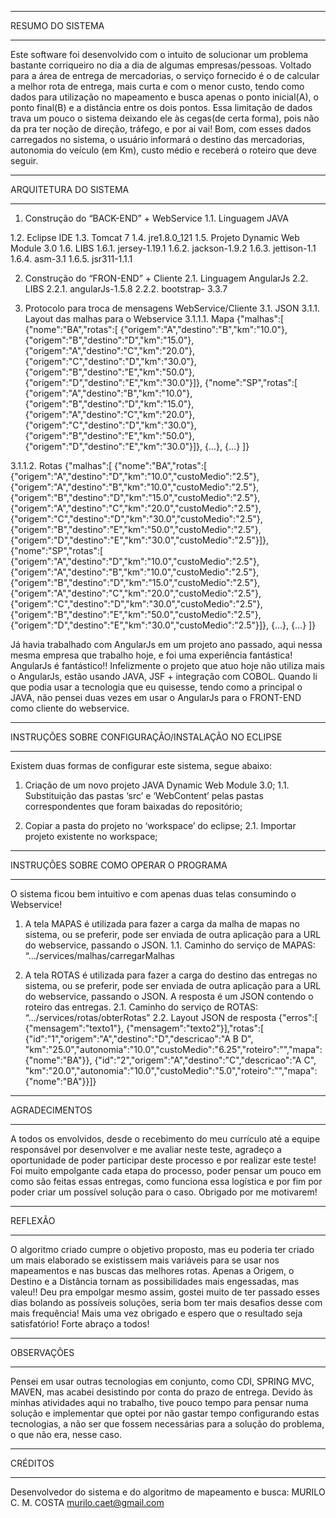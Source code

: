 ***********************
RESUMO DO SISTEMA
***********************
Este software foi desenvolvido com o intuito de solucionar um problema bastante corriqueiro no dia a dia de algumas empresas/pessoas. 
Voltado para a área de entrega de mercadorias, o serviço fornecido é o de calcular a melhor rota de entrega, mais curta e com o menor 
custo, tendo como dados para utilização no mapeamento e busca apenas o ponto inicial(A), o ponto final(B) e a distância entre os dois 
pontos. Essa limitação de dados trava um pouco o sistema deixando ele às cegas(de certa forma), pois não da pra ter noção de direção, 
tráfego, e por ai vai! Bom, com esses dados carregados no sistema, o usuário informará o destino das mercadorias, autonomia do 
veículo (em Km), custo médio e receberá o roteiro que deve seguir. 



***********************
ARQUITETURA DO SISTEMA
***********************
1.	Construção do “BACK-END” + WebService
1.1.	Linguagem JAVA

1.2.	Eclipse IDE
1.3.	Tomcat 7
1.4.	jre1.8.0_121
1.5.	Projeto Dynamic Web Module 3.0
1.6.	LIBS
1.6.1.	jersey-1.19.1
1.6.2.	jackson-1.9.2
1.6.3.	jettison-1.1
1.6.4.	asm-3.1
1.6.5.	jsr311-1.1.1

2.	Construção do “FRON-END” + Cliente
2.1.	Linguagem AngularJs
2.2.	LIBS
2.2.1.	angularJs-1.5.8
2.2.2.	bootstrap- 3.3.7

3.	Protocolo para troca de mensagens WebService/Cliente
3.1.	JSON
3.1.1.	Layout das malhas para o Webservice
3.1.1.1.	Mapa
				{"malhas":[
				{"nome":"BA","rotas":[
				{"origem":"A","destino":"B","km":"10.0"},
				{"origem":"B","destino":"D","km":"15.0"}, 
				{"origem":"A","destino":"C","km":"20.0"},
				{"origem":"C","destino":"D","km":"30.0"}, 
				{"origem":"B","destino":"E","km":"50.0"}, 
				{"origem":"D","destino":"E","km":"30.0"}]},
				{"nome":"SP","rotas":[
				{"origem":"A","destino":"B","km":"10.0"},
				{"origem":"B","destino":"D","km":"15.0"}, 
				{"origem":"A","destino":"C","km":"20.0"},
				{"origem":"C","destino":"D","km":"30.0"}, 
				{"origem":"B","destino":"E","km":"50.0"}, 
				{"origem":"D","destino":"E","km":"30.0"}]},
				{...},
				{...}
				]}

3.1.1.2.	Rotas
				{"malhas":[
				{"nome":"BA","rotas":[
				{"origem":"A","destino":"D","km":"10.0","custoMedio":"2.5"},
				{"origem":"A","destino":"B","km":"10.0","custoMedio":"2.5"},
				{"origem":"B","destino":"D","km":"15.0","custoMedio":"2.5"}, 
				{"origem":"A","destino":"C","km":"20.0","custoMedio":"2.5"},
				{"origem":"C","destino":"D","km":"30.0","custoMedio":"2.5"}, 
				{"origem":"B","destino":"E","km":"50.0","custoMedio":"2.5"}, 
				{"origem":"D","destino":"E","km":"30.0","custoMedio":"2.5"}]},
				{"nome":"SP","rotas":[
				{"origem":"A","destino":"D","km":"10.0","custoMedio":"2.5"},
				{"origem":"A","destino":"B","km":"10.0","custoMedio":"2.5"},
				{"origem":"B","destino":"D","km":"15.0","custoMedio":"2.5"}, 
				{"origem":"A","destino":"C","km":"20.0","custoMedio":"2.5"},
				{"origem":"C","destino":"D","km":"30.0","custoMedio":"2.5"}, 
				{"origem":"B","destino":"E","km":"50.0","custoMedio":"2.5"}, 
				{"origem":"D","destino":"E","km":"30.0","custoMedio":"2.5"}]},
				{...},
				{...}
				]}


Já havia trabalhado com AngularJs em um projeto ano passado, aqui nessa mesma empresa que trabalho hoje, e foi uma experiência 
fantástica! AngularJs é fantástico!!  Infelizmente o projeto que atuo hoje não utiliza mais o AngularJs, estão usando 
JAVA, JSF + integração com COBOL. Quando li que podia usar a tecnologia que eu quisesse, tendo como a principal o JAVA, não pensei 
duas vezes em usar o AngularJs para o FRONT-END como cliente do webservice. 


****************************************************
INSTRUÇÕES SOBRE CONFIGURAÇÃO/INSTALAÇÃO NO ECLIPSE
****************************************************
Existem duas formas de configurar este sistema, segue abaixo:

1.	Criação de um novo projeto JAVA Dynamic Web Module 3.0;
1.1.	Substituição das pastas ‘src’ e ‘WebContent’ pelas pastas correspondentes que foram baixadas do repositório;

2.	Copiar a pasta do projeto no ‘workspace’ do eclipse;
2.1.	Importar projeto existente no workspace;



****************************************
INSTRUÇÕES SOBRE COMO OPERAR O PROGRAMA
****************************************
O sistema ficou bem intuitivo e com apenas duas telas consumindo o Webservice!
1.	A tela MAPAS é utilizada para fazer a carga da malha de mapas no sistema, ou se preferir, pode ser enviada de outra aplicação para 
    a URL do webservice, passando o JSON.
1.1.	Caminho do serviço de MAPAS: “.../services/malhas/carregarMalhas

2.	A tela ROTAS é utilizada para fazer a carga do destino das entregas no sistema, ou se preferir, pode ser enviada de outra aplicação 
    para a URL do webservice, passando o JSON. A resposta é um JSON contendo o roteiro das entregas.
2.1.	Caminho do serviço de ROTAS: “.../services/rotas/obterRotas”
2.2.	Layout JSON de resposta
				{"erros":[
				{"mensagem":"texto1"},
				{"mensagem":"texto2"}],"rotas":[
				{"id":"1","origem":"A","destino":"D","descricao":"A B D", "km":"25.0","autonomia":"10.0","custoMedio":"6.25","roteiro":"","mapa":{"nome":"BA"}},
				{"id":"2","origem":"A","destino":"C","descricao":"A C", "km":"20.0","autonomia":"10.0","custoMedio":"5.0","roteiro":"","mapa":{"nome":"BA"}}]}



***********************
AGRADECIMENTOS
***********************
A todos os envolvidos, desde o recebimento do meu currículo até a equipe responsável por desenvolver e me avaliar neste teste, agradeço 
a oportunidade de poder participar deste processo e por realizar este teste! Foi muito empolgante cada etapa do processo, poder pensar 
um pouco em como são feitas essas entregas, como funciona essa logística e por fim por poder criar um possível solução para o caso. 
Obrigado por me motivarem!



***********************
REFLEXÃO
***********************
O algoritmo criado cumpre o objetivo proposto, mas eu poderia ter criado um mais elaborado se existissem mais variáveis para se usar nos 
mapeamentos e nas buscas das melhores rotas. Apenas a Origem, o Destino e a Distância tornam as possibilidades mais engessadas, mas valeu!! 
Deu pra empolgar mesmo assim, gostei muito de ter passado esses dias bolando as possíveis soluções, seria bom ter mais desafios desse com 
mais frequência! Mais uma vez obrigado e espero que o resultado seja satisfatório! Forte abraço a todos!



***********************
OBSERVAÇÕES
***********************
Pensei em usar outras tecnologias em conjunto, como CDI, SPRING MVC, MAVEN, mas acabei desistindo por conta do prazo de entrega. Devido às 
minhas atividades aqui no trabalho, tive pouco tempo para pensar numa solução e implementar que optei por não gastar tempo configurando 
estas tecnologias, a não ser que fossem necessárias para a solução do problema, o que não era, nesse caso.



***********************
CRÉDITOS
***********************
Desenvolvedor do sistema e do algoritmo de mapeamento e busca:
MURILO C. M. COSTA
murilo.caet@gmail.com

